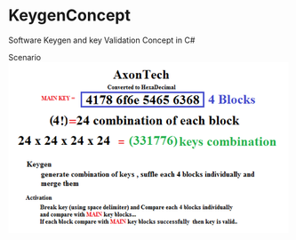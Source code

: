 # KeygenConcept
Software Keygen and key Validation Concept in C#

 Scenario
![alt tag](https://raw.githubusercontent.com/QasimAshraf18/KeygenConcept/master/Images/Image.png)
